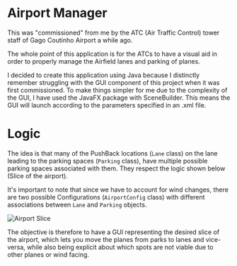 
# Airport Manager
This was "commissioned" from me by the ATC (Air Traffic Control) tower staff of Gago Coutinho Airport a while ago.

The whole point of this application is for the ATCs to have a visual aid in order to properly manage the Airfield lanes and parking of planes.

I decided to create this application using Java because I distinctly remember struggling with the GUI component of this project when it was first commissioned.
To make things simpler for me due to the complexity of the GUI, I have used the JavaFX package with SceneBuilder. This means the GUI will launch according to the parameters specified in an .xml file. 


# Logic
The idea is that many of the PushBack locations (`Lane` class) on the lane leading to the parking spaces (`Parking` class), have multiple possible parking spaces associated with them. 
They respect the logic shown below (Slice of the airport). 

It's important to note that since we have to account for wind changes, there are two possible Configurations (`AirportConfig` class) with different associations between `Lane` and `Parking` objects.

![Airport Slice](https://github.com/tmmGodinho/AirportManager/assets/39185549/777c3a7b-9975-4abe-a92e-77a68826f2cb)

The objective is therefore to have a GUI representing the desired slice of the airport, which lets you move the planes from parks to lanes and vice-versa, 
while also being explicit about which spots are not viable due to other planes or wind facing.
